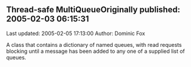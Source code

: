 ## Thread-safe MultiQueueOriginally published: 2005-02-03 06:15:31 
Last updated: 2005-02-05 17:13:00 
Author: Dominic Fox 
 
A class that contains a dictionary of named queues, with read requests blocking until a message has been added to any one of a supplied list of queues.